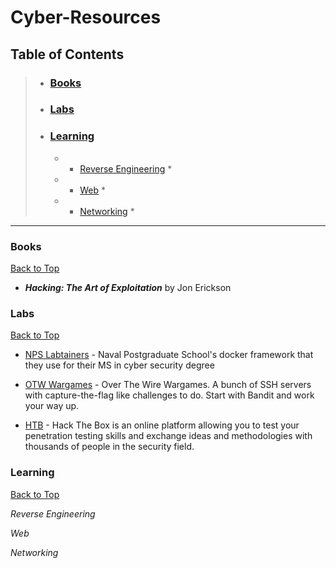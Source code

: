 # Cyber-Resources

<!-- Begin Table of Contents-->

## Table of Contents

> - ### [Books](#books)
> - ### [Labs](#labs)
> - ### [Learning](#learning)
> 	- * [Reverse Engineering](#reverse-engineering) *
> 	- * [Web](#web) *
>	- * [Networking](#networking) *

<!-- End Table of Contents-->

---

<!-- Begin List-->

### Books

[Back to Top](#)

- ***Hacking: The Art of Exploitation*** by Jon Erickson

### Labs

[Back to Top](#)

- [NPS Labtainers](https://nps.edu/web/c3o/labtainers) - Naval Postgraduate School's docker framework that they use for their MS in cyber security degree

- [OTW Wargames](https://overthewire.org/wargames/) - Over The Wire Wargames. A bunch of SSH servers with capture-the-flag like challenges to do. Start with Bandit and work your way up.

- [HTB](https://www.hackthebox.eu/) - Hack The Box is an online platform allowing you to test your penetration testing skills and exchange ideas and methodologies with thousands of people in the security field.

### Learning

[Back to Top](#)

*Reverse Engineering*

*Web*

*Networking*

<!-- End List-->
